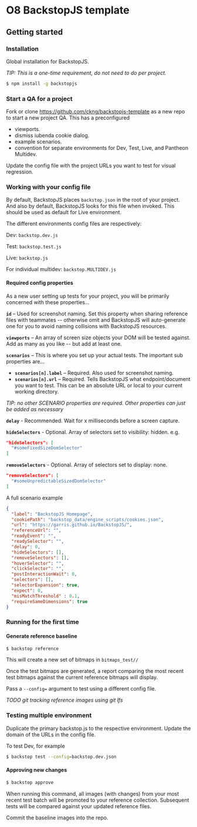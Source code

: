 # O8 BackstopJS template

## Getting started

### Installation

Global installation for BackstopJS.

*TIP: This is a one-time requirement, do not need to do per project.*

```bash
$ npm install -g backstopjs
```



### Start a QA for a project

Fork or clone https://github.com/ckng/backstopjs-template as a new repo to start a new project QA. This has a preconfigured

- viewports.
- dismiss iubenda cookie dialog.
- example scenarios.
- convention for separate environments for Dev, Test, Live, and Pantheon Multidev.

Update the config file with the project URLs you want to test for visual regression.



### Working with your config file

By default, BackstopJS places `backstop.json` in the root of your project. And also by default, BackstopJS looks for this file when invoked. This should be used as default for Live environment.

The different environments config files are respectively:

Dev: `backstop.dev.js`

Test: `backstop.test.js`

Live: `backstop.js`

For individual multidev: `backstop.MULTIDEV.js`



#### Required config properties

As a new user setting up tests for your project, you will be primarily concerned with these properties...

**`id`** – Used for screenshot naming. Set this property when sharing reference files with teammates -- otherwise omit and BackstopJS will auto-generate one for you to avoid naming collisions with BackstopJS resources.

**`viewports`** – An array of screen size objects your DOM will be tested against. Add as many as you like -- but add at least one.

**`scenarios`** – This is where you set up your actual tests. The important sub properties are...

- **`scenarios[n].label`** – Required. Also used for screenshot naming.
- **`scenarios[n].url`** – Required. Tells BackstopJS what endpoint/document you want to test. This can be an absolute URL or local to your current working directory.

*TIP: no other SCENARIO properties are required. Other properties can just be added as necessary*



**`delay`** - Recommended. Wait for x milliseconds before a screen capture.

**`hideSelectors`** - Optional. Array of selectors set to visibility: hidden. e.g.

```json
"hideSelectors": [
  "#someFixedSizeDomSelector"
]
```

**`removeSelectors`** - Optional. Array of selectors set to display: none.

```json
"removeSelectors": [
  "#someUnpredictableSizedDomSelector"
]
```



A full scenario example

```json
{
  "label": "BackstopJS Homepage",
  "cookiePath": "backstop_data/engine_scripts/cookies.json",
  "url": "https://garris.github.io/BackstopJS/",
  "referenceUrl": "",
  "readyEvent": "",
  "readySelector": "",
  "delay": 0,
  "hideSelectors": [],
  "removeSelectors": [],
  "hoverSelector": "",
  "clickSelector": "",
  "postInteractionWait": 0,
  "selectors": [],
  "selectorExpansion": true,
  "expect": 0,
  "misMatchThreshold" : 0.1,
  "requireSameDimensions": true
}
```



### Running for the first time

#### Generate reference baseline

 ```bash
$ backstop reference
 ```

This will create a new set of bitmaps in `bitmaps_test//`

Once the test bitmaps are generated, a report comparing the most recent test bitmaps against the current reference bitmaps will display.

Pass a `--config=` argument to test using a different config file.

*TODO git tracking reference images using git lfs*

### Testing multiple environment

Duplicate the primary backstop.js to the respective environment. Update the domain of the URLs in the config file.

To test Dev, for example

```bash
$ backstop test --config=backstop.dev.json
```



#### Approving new changes

```bash
$ backstop approve
```

When running this command, all images (with changes) from your most recent test batch will be promoted to your reference collection. Subsequent tests will be compared against your updated reference files.

Commit the baseline images into the repo.

